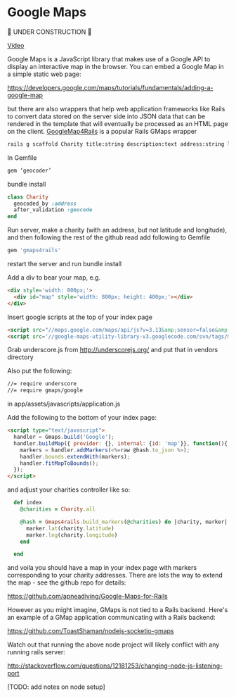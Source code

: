 Google Maps
================

:construction: UNDER CONSTRUCTION :construction:

[Video](https://www.youtube.com/watch?v=rAH78ga58_c)

Google Maps is a JavaScript library that makes use of a Google API to display an interactive map in the browser.  You can embed a Google Map in a simple static web page:

https://developers.google.com/maps/tutorials/fundamentals/adding-a-google-map

but there are also wrappers that help web application frameworks like Rails to convert data stored on the server side into JSON data that can be rendered in the template that will eventually be processed as an HTML page on the client.  [GoogleMap4Rails](https://github.com/apneadiving/Google-Maps-for-Rails) is a popular Rails GMaps wrapper

```sh
rails g scaffold Charity title:string description:text address:string latitude:float longitude:float
```

In Gemfile

```ruby 
gem ‘geocoder’
```

bundle install

```ruby
class Charity
  geocoded_by :address
  after_validation :geocode
end
```

Run server, make a charity (with an address, but not latitude and longitude), and then following the rest of the github read add following to Gemfile

```ruby
gem 'gmaps4rails'
```

restart the server and run bundle install

Add a div to bear your map, e.g. 

```html
<div style='width: 800px;'>
  <div id="map" style='width: 800px; height: 400px;'></div>
</div>
```
Insert google scripts at the top of your index page

```html
<script src="//maps.google.com/maps/api/js?v=3.13&amp;sensor=false&amp;libraries=geometry" type="text/javascript"></script>
<script src='//google-maps-utility-library-v3.googlecode.com/svn/tags/markerclustererplus/2.0.14/src/markerclusterer_packed.js' type='text/javascript'></script>
```

Grab underscore.js from http://underscorejs.org/ and put that in vendors directory

Also put the following:

```sh
//= require underscore
//= require gmaps/google
```

in app/assets/javascripts/application.js

Add the following to the bottom of your index page:

```html
<script type="text/javascript">
  handler = Gmaps.build('Google');
  handler.buildMap({ provider: {}, internal: {id: 'map'}}, function(){
    markers = handler.addMarkers(<%=raw @hash.to_json %>);
    handler.bounds.extendWith(markers);
    handler.fitMapToBounds();
  });
</script>
```

and adjust your charities controller like so:

```rb
  def index
    @charities = Charity.all

    @hash = Gmaps4rails.build_markers(@charities) do |charity, marker|
      marker.lat(charity.latitude)
      marker.lng(charity.longitude)
    end

  end
```

and voila you should have a map in your index page with markers corresponding to your charity addresses.  There are lots the way to extend the map - see the github repo for details:

https://github.com/apneadiving/Google-Maps-for-Rails

However as you might imagine, GMaps is not tied to a Rails backend.  Here's an example of a GMap application communicating with a Rails backend:

https://github.com/ToastShaman/nodejs-socketio-gmaps

Watch out that running the above node project will likely conflict with any running rails server:

http://stackoverflow.com/questions/12181253/changing-node-js-listening-port

[TODO: add notes on node setup]



 




